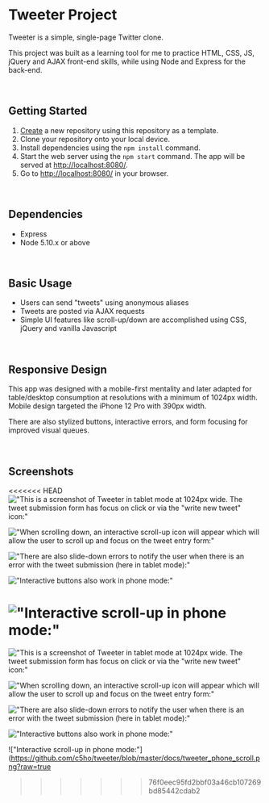 # Tweeter Project

Tweeter is a simple, single-page Twitter clone.

This project was built as a learning tool for me to practice HTML, CSS, JS, jQuery and AJAX front-end skills, while using Node and Express for the back-end.

<br>

## Getting Started

1. [Create](https://docs.github.com/en/repositories/creating-and-managing-repositories/creating-a-repository-from-a-template) a new repository using this repository as a template.
2. Clone your repository onto your local device.
3. Install dependencies using the `npm install` command.
3. Start the web server using the `npm start` command. The app will be served at <http://localhost:8080/>.
4. Go to <http://localhost:8080/> in your browser.

<br>

## Dependencies

- Express
- Node 5.10.x or above

<br>

## Basic Usage

- Users can send "tweets" using anonymous aliases
- Tweets are posted via AJAX requests
- Simple UI features like scroll-up/down are accomplished using CSS, jQuery and vanilla Javascript

<br>

## Responsive Design

This app was designed with a mobile-first mentality and later adapted for table/desktop consumption at resolutions with a minimum of 1024px width.  Mobile design targeted the iPhone 12 Pro with 390px width.

There are also stylized buttons, interactive errors, and form focusing for improved visual queues.

<br>

## Screenshots

<<<<<<< HEAD
!["This is a screenshot of Tweeter in tablet mode at 1024px wide.  The tweet submission form has focus on click or via the "write new tweet" icon:"](https://github.com/c5ho/tweeter/blob/master/docs/tweeter_tablet.png)

!["When scrolling down, an interactive scroll-up icon will appear which will allow the user to scroll up and focus on the tweet entry form:"](https://github.com/c5ho/tweeter/blob/master/docs/tweeter_tablet_scroll.png)

!["There are also slide-down errors to notify the user when there is an error with the tweet submission (here in tablet mode):"](https://github.com/c5ho/tweeter/blob/master/docs/tweeter_tablet_scroll.png)

!["Interactive buttons also work in phone mode:"](https://github.com/c5ho/tweeter/blob/master/docs/tweeter_phone.png)

!["Interactive scroll-up in phone mode:"](https://github.com/c5ho/tweeter/blob/master/docs/tweeter_phone_scroll.png)
=======
!["This is a screenshot of Tweeter in tablet mode at 1024px wide.  The tweet submission form has focus on click or via the "write new tweet" icon:"](https://github.com/c5ho/tweeter/blob/master/docs/tweeter_tablet.png?raw=true)

!["When scrolling down, an interactive scroll-up icon will appear which will allow the user to scroll up and focus on the tweet entry form:"](https://github.com/c5ho/tweeter/blob/master/docs/tweeter_tablet_scroll.png?raw=true)

!["There are also slide-down errors to notify the user when there is an error with the tweet submission (here in tablet mode):"](https://github.com/c5ho/tweeter/blob/master/docs/tweeter_tablet_scroll.png?raw=true)

!["Interactive buttons also work in phone mode:"](https://github.com/c5ho/tweeter/blob/master/docs/tweeter_phone.png?raw=true)

!["Interactive scroll-up in phone mode:"](https://github.com/c5ho/tweeter/blob/master/docs/tweeter_phone_scroll.png?raw=true
>>>>>>> 76f0eec95fd2bbf03a46cb107269bd85442cdab2
